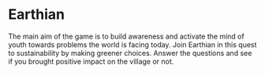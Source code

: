 # Earthian
The main aim of the game is to build awareness and activate the mind of youth towards problems the world is facing today. Join Earthian in this quest to sustainability by making greener choices. Answer the questions and see if you brought positive impact on the village or not.
